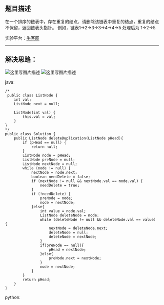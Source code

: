 **题目描述**
--------

在一个排序的链表中，存在重复的结点，请删除该链表中重复的结点，重复的结点不保留，返回链表头指针。 例如，链表1->2->3->3->4->4->5 处理后为 1->2->5

实验平台：[牛客网](https://www.nowcoder.com/ta/coding-interviews?page=1)

----------


**解决思路：**
---------
![这里写图片描述](https://img-blog.csdn.net/20180421222918515?/2/text/aHR0cHM6Ly9ibG9nLmNzZG4ubmV0L3dhbmc0NTQ1OTIyOTc=/font/5a6L5L2T/fontsize/400/fill/I0JBQkFCMA==/dissolve/70)
![这里写图片描述](https://img-blog.csdn.net/2018042122292556?/2/text/aHR0cHM6Ly9ibG9nLmNzZG4ubmV0L3dhbmc0NTQ1OTIyOTc=/font/5a6L5L2T/fontsize/400/fill/I0JBQkFCMA==/dissolve/70)


java:
```
/*
 public class ListNode {
    int val;
    ListNode next = null;

    ListNode(int val) {
        this.val = val;
    }
}
*/
public class Solution {
    public ListNode deleteDuplication(ListNode pHead){
        if (pHead == null) {
			return null;
		}
		ListNode node = pHead;
		ListNode preNode = null;
		ListNode nextNode = null;
		while (node != null) {
			nextNode = node.next;
			boolean needDelete = false;
			if (nextNode != null && nextNode.val == node.val) {
				needDelete = true;
			}
			if (!needDelete) {
				preNode = node;
				node = nextNode;
			}else{
				int value = node.val;
				ListNode deleteNode = node;
				while (deleteNode != null && deleteNode.val == value) {
					nextNode = deleteNode.next;
					deleteNode = null;
					deleteNode = nextNode;
				}
				if(preNode == null){
					pHead = nextNode;
				}else{
				 	preNode.next = nextNode;
				}
				node = nextNode;
			}
		}
		return pHead;
    }
}
```


python:
```

```